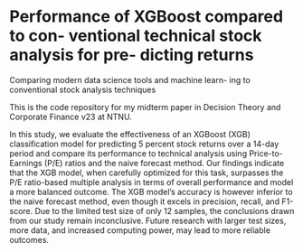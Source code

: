 # Performance of XGBoost compared to con- ventional technical stock analysis for pre- dicting returns
Comparing modern data science tools and machine learn- ing to conventional stock analysis techniques

This is the code repository for my midterm paper in Decision Theory and Corporate Finance v23 at NTNU.

In this study, we evaluate the effectiveness of an XGBoost (XGB) classification model for predicting 5 percent stock returns over a 14-day period and compare its performance to technical analysis using Price-to-Earnings (P/E) ratios and the naive forecast method. Our findings indicate that the XGB model, when carefully optimized for this task, surpasses the P/E ratio-based multiple analysis in terms of overall performance and model a more balanced outcome. The XGB model’s accuracy is however inferior to the naive forecast method, even though it excels in precision, recall, and F1-score. Due to the limited test size of only 12 samples, the conclusions drawn from our study remain inconclusive. Future research with larger test sizes, more data, and increased computing power, may lead to more reliable outcomes.
